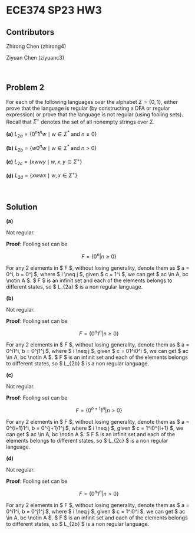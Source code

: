 # ECE374 SP23 HW3

## Contributors

Zhirong Chen (zhirong4)

Ziyuan Chen (ziyuanc3)

<br>

## Problem 2

For each of the following languages over the alphabet $\Sigma = \{0, 1\}$, either prove that the language is regular (by constructing a DFA or regular expression) or prove that the language is not regular (using fooling sets). Recall that $\Sigma^+$ denotes the set of all nonempty strings over $\Sigma$.

**(a)** $L_{2a} = \{ 0^n 1^n w \mid w \in \Sigma^* \textrm{ and } n \geq 0 \}$

**(b)** $L_{2b} = \{ w 0^n w \mid w \in \Sigma^* \textrm{ and } n > 0 \}$

**(c)** $L_{2c} = \{ xwwy \mid w, x, y \in \Sigma^+ \}$

**(d)** $L_{2d} = \{ xwwx \mid w, x \in \Sigma^+ \}$

<br>

## Solution

**(a)**

Not regular. 

**Proof**:
Fooling set can be 

$$ F = \{0^n | n \ge 0\} $$

For any 2 elements in $ F $, without losing generality, denote them as $ a = 0^i, b =  0^j $, where $ i \neq j $, given $ c = 1^i $, we can get $ ac \in A, bc \notin A $. $ F $ is an infinit set and each of the elements belongs to different states, so $ L_{2a} $ is a non regular language.

**(b)**

Not regular. 

**Proof**:
Fooling set can be 

$$ F = \{0^n1^n | n \ge 0\} $$

For any 2 elements in $ F $, without losing generality, denote them as $ a = 0^i1^i, b =  0^j1^j $, where $ i \neq j $, given $ c = 01^i0^i $, we can get $ ac \in A, bc \notin A $. $ F $ is an infinit set and each of the elements belongs to different states, so $ L_{2b} $ is a non regular language.


**(c)**

Not regular. 

**Proof**:
Fooling set can be 

$$ F = \{0^{n+1}1^n | n \gt 0\} $$

For any 2 elements in $ F $, without losing generality, denote them as $ a = 0^{i+1}1^i, b =  0^{j+1}1^j $, where $ i \neq j $, given $ c = 1^i0^{i+1} $, we can get $ ac \in A, bc \notin A $. $ F $ is an infinit set and each of the elements belongs to different states, so $ L_{2c} $ is a non regular language.


**(d)**

Not regular. 

**Proof**:
Fooling set can be 

$$ F = \{0^n1^n | n \gt 0\} $$

For any 2 elements in $ F $, without losing generality, denote them as $ a = 0^i1^i, b =  0^j1^j $, where $ i \neq j $, given $ c = 1^i0^i $, we can get $ ac \in A, bc \notin A $. $ F $ is an infinit set and each of the elements belongs to different states, so $ L_{2b} $ is a non regular language.
